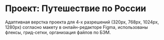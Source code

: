 # Проект: Путешествие по России
Адаптивная верстка проекта для 4-х разрешений (320px, 768px, 1024px, 1280px) согласно макету в онлайн-редакторе Figma, использованы флексы, грид-сетки, организация файлов по БЭМ.
